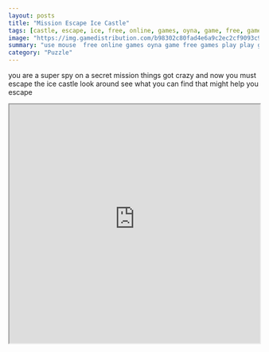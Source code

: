 ```yaml
---
layout: posts
title: "Mission Escape Ice Castle"
tags: [castle, escape, ice, free, online, games, oyna, game, free, games, play, play, games]
image: "https://img.gamedistribution.com/b98302c80fad4e6a9c2ec2cf9093c91a.jpg"
summary: "use mouse  free online games oyna game free games play play games"
category: "Puzzle"
---
```


you are a super spy on a secret mission things got crazy and now you must escape the ice castle look around see what you can find that might help you escape

<iframe width="100%" height="480px;" src="https://flash.gamedistribution.com?game=b98302c80fad4e6a9c2ec2cf9093c91a"></iframe>